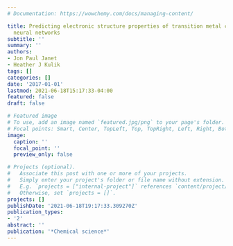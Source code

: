 ```yaml
---
# Documentation: https://wowchemy.com/docs/managing-content/

title: Predicting electronic structure properties of transition metal complexes with
  neural networks
subtitle: ''
summary: ''
authors:
- Jon Paul Janet
- Heather J Kulik
tags: []
categories: []
date: '2017-01-01'
lastmod: 2021-06-18T15:17:33-04:00
featured: false
draft: false

# Featured image
# To use, add an image named `featured.jpg/png` to your page's folder.
# Focal points: Smart, Center, TopLeft, Top, TopRight, Left, Right, BottomLeft, Bottom, BottomRight.
image:
  caption: ''
  focal_point: ''
  preview_only: false

# Projects (optional).
#   Associate this post with one or more of your projects.
#   Simply enter your project's folder or file name without extension.
#   E.g. `projects = ["internal-project"]` references `content/project/deep-learning/index.md`.
#   Otherwise, set `projects = []`.
projects: []
publishDate: '2021-06-18T19:17:33.309270Z'
publication_types:
- '2'
abstract: ''
publication: '*Chemical science*'
---
```

